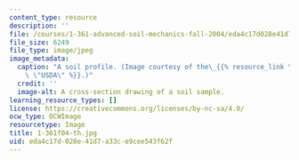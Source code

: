```yaml
---
content_type: resource
description: ''
file: /courses/1-361-advanced-soil-mechanics-fall-2004/eda4c17d028e41d7a33ce9cee543f62f_1-361f04-th.jpg
file_size: 6249
file_type: image/jpeg
image_metadata:
  caption: "A soil profile. (Image courtesy of the\_{{% resource_link \"966eb309-29d5-4344-8671-8bb61f9b01b5\"\
    \ \"USDA\" %}}.)"
  credit: ''
  image-alt: A cross-section drawing of a soil sample.
learning_resource_types: []
license: https://creativecommons.org/licenses/by-nc-sa/4.0/
ocw_type: OCWImage
resourcetype: Image
title: 1-361f04-th.jpg
uid: eda4c17d-028e-41d7-a33c-e9cee543f62f
---
```

